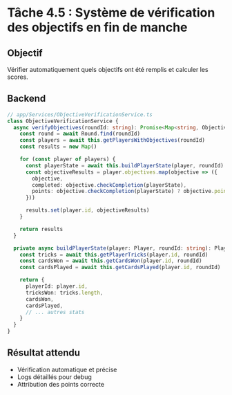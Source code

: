 # Tâche 4.5 : Système de vérification des objectifs en fin de manche

## Objectif
Vérifier automatiquement quels objectifs ont été remplis et calculer les scores.

## Backend
```typescript
// app/Services/ObjectiveVerificationService.ts
class ObjectiveVerificationService {
  async verifyObjectives(roundId: string): Promise<Map<string, ObjectiveResult[]>> {
    const round = await Round.find(roundId)
    const players = await this.getPlayersWithObjectives(roundId)
    const results = new Map()

    for (const player of players) {
      const playerState = await this.buildPlayerState(player, roundId)
      const objectiveResults = player.objectives.map(objective => ({
        objective,
        completed: objective.checkCompletion(playerState),
        points: objective.checkCompletion(playerState) ? objective.points : 0
      }))

      results.set(player.id, objectiveResults)
    }

    return results
  }

  private async buildPlayerState(player: Player, roundId: string): PlayerRoundState {
    const tricks = await this.getPlayerTricks(player.id, roundId)
    const cardsWon = await this.getCardsWon(player.id, roundId)
    const cardsPlayed = await this.getCardsPlayed(player.id, roundId)

    return {
      playerId: player.id,
      tricksWon: tricks.length,
      cardsWon,
      cardsPlayed,
      // ... autres stats
    }
  }
}
```

## Résultat attendu
- Vérification automatique et précise
- Logs détaillés pour debug
- Attribution des points correcte
